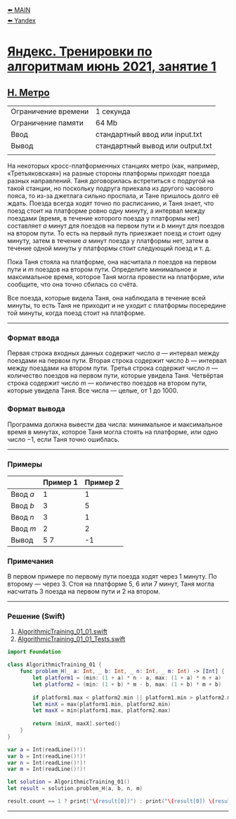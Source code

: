 [⬅️ MAIN][main]<br>[⬅️ Yandex][Yandex]  

[main]: ./../../../README.md
[Yandex]: ./../../README.md
[Yandex_AT_01_orig]: https://contest.yandex.ru/contest/27393
[Yandex_AT_01_H]: https://contest.yandex.ru/contest/27393/problems/H/

# [Яндекс. Тренировки по алгоритмам июнь 2021, занятие 1][Yandex_AT_01_orig]
## [H. Метро][Yandex_AT_01_H]

|||
|--------------------|----------------------------------|
|Ограничение времени |1 секунда                         |
|Ограничение памяти  |64 Mb                             |
|Ввод                |стандартный ввод или input.txt    |
|Вывод               |стандартный вывод или output.txt  |
|||

На некоторых кросс-платформенных станциях метро (как, например, «Третьяковская») на разные стороны платформы приходят поезда разных направлений. Таня договорилась встретиться с подругой на такой станции, но поскольку подруга приехала из другого часового пояса, то из-за джетлага сильно проспала, и Тане пришлось долго её ждать. Поезда всегда ходят точно по расписанию, и Таня знает, что поезд стоит на платформе ровно одну минуту, а интервал между поездами (время, в течение которого поезда у платформы нет) составляет ${a}$ минут для поездов на первом пути и ${b}$ минут для поездов на втором пути. То есть на первый путь приезжает поезд и стоит одну минуту, затем в течение ${a}$ минут поезда у платформы нет, затем в течение одной минуты у платформы стоит следующий поезд и т. д.

Пока Таня стояла на платформе, она насчитала ${n}$ поездов на первом пути и ${m}$ поездов на втором пути. Определите минимальное и максимальное время, которое Таня могла провести на платформе, или сообщите, что она точно сбилась со счёта.

Все поезда, которые видела Таня, она наблюдала в течение всей минуты, то есть Таня не приходит и не уходит с платформы посередине той минуты, когда поезд стоит на платформе.


---
### Формат ввода
Первая строка входных данных содержит число ${a}$ — интервал между поездами на первом пути. Вторая строка содержит число ${b}$ — интервал между поездами на втором пути. Третья строка содержит число ${n}$ — количество поездов на первом пути, которые увидела Таня. Четвёртая строка содержит число ${m}$ — количество поездов на втором пути, которые увидела Таня. Все числа — целые, от ${1}$ до ${1000}$.


### Формат вывода
Программа должна вывести два числа: минимальное и максимальное время в минутах, которое Таня могла стоять на платформе, или одно число ${-1}$, если Таня точно ошиблась.


---
### Примеры
|           |Пример 1   |Пример 2   |
|-----------|-----------|-----------|
|Ввод ${a}$ |1          |1          |
|Ввод ${b}$ |3          |5          |
|Ввод ${n}$ |3          |1          |
|Ввод ${m}$ |2          |2          |
|Вывод      |5 7        |-1         |


### Примечания
В первом примере по первому пути поезда ходят через 1 минуту. По второму — через 3. Стоя на платформе 5, 6 или 7 минут, Таня могла насчитать 3 поезда на первом пути и 2 на втором.


---
### Решение (Swift)
[AlgorithmicTraining_01_01]: ./../../YandexTasks.Swift/YandexTasks/Sources/YandexTasks/AlgorithmicTraining_01_01.swift
[AlgorithmicTraining_01_01_Tests]: ./../../YandexTasks.Swift/YandexTasks/Tests/YandexTasksTests/AlgorithmicTraining_01_01_Tests.swift

1. [AlgorithmicTraining_01_01.swift][AlgorithmicTraining_01_01]
2. [AlgorithmicTraining_01_01_Tests.swift][AlgorithmicTraining_01_01_Tests]

```swift
import Foundation

class AlgorithmicTraining_01 {
    func problem_H(_ a: Int, _ b: Int, _ n: Int, _ m: Int) -> [Int] {
        let platform1 = (min: (1 + a) * n - a, max: (1 + a) * n + a)
        let platform2 = (min: (1 + b) * m - b, max: (1 + b) * m + b)
        
        if platform1.max < platform2.min || platform1.min > platform2.max { return [-1] }
        let minX = max(platform1.min, platform2.min)
        let maxX = min(platform1.max, platform2.max)
        
        return [minX, maxX].sorted()
    }
}

var a = Int(readLine()!)!
var b = Int(readLine()!)!
var n = Int(readLine()!)!
var m = Int(readLine()!)!

let solution = AlgorithmicTraining_01()
let result = solution.problem_H(a, b, n, m)

result.count == 1 ? print("\(result[0])") : print("\(result[0]) \(result[1])")
```


---
